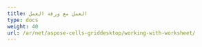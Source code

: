 ```yaml
---
title: العمل مع ورقة العمل
type: docs
weight: 40
url: /ar/net/aspose-cells-griddesktop/working-with-worksheet/
---
```



